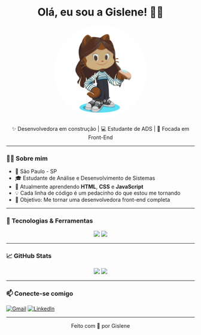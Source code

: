 <h1 align="center">Olá, eu sou a Gislene! 👩‍💻</h1>

<p align="center">
  <img src="octocat-1740616280832.png" width="250" alt="Foto da Gislene" style="border-radius: 50%;">
</p>

<p align="center">
✨ Desenvolvedora em construção | 💻 Estudante de ADS | 🚀 Focada em Front-End
</p>

---

### 👩‍💻 Sobre mim

- 📍 São Paulo - SP  
- 🎓 Estudante de Análise e Desenvolvimento de Sistemas  
- 🌱 Atualmente aprendendo **HTML**, **CSS** e **JavaScript**  
- 💡 Cada linha de código é um pedacinho do que estou me tornando 
- 🎯 Objetivo: Me tornar uma desenvolvedora front-end completa

---

### 🚀 Tecnologias & Ferramentas

<p align="center">
  <img src="https://cdn.jsdelivr.net/gh/devicons/devicon@latest/icons/html5/html5-original.svg" width="50"/>
  <img src="https://cdn.jsdelivr.net/gh/devicons/devicon@latest/icons/css3/css3-original.svg" width="50"/>
</p>

---

### 📈 GitHub Stats

<p align="center">
  <img src="https://github-readme-stats.vercel.app/api?username=gisleneandradee&show_icons=true&theme=tokyonight" height="160"/>
  <img src="https://github-readme-stats.vercel.app/api/top-langs/?username=gisleneandradee&layout=compact&theme=tokyonight" height="160"/>
</p>

---

### 📫 Conecte-se comigo

[![Gmail](https://img.shields.io/badge/Gmail-EA4335?style=for-the-badge&logo=gmail&logoColor=white)](mailto:gislene.dev@gmail.com)
[![LinkedIn](https://img.shields.io/badge/LinkedIn-0077B5?style=for-the-badge&logo=linkedin&logoColor=white)](https://www.linkedin.com/in/gisleneandradee/)

---

<p align="center">
  Feito com 💖 por Gislene
</p>
